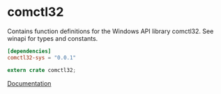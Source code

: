 # comctl32 #
Contains function definitions for the Windows API library comctl32. See winapi for types and constants.

```toml
[dependencies]
comctl32-sys = "0.0.1"
```

```rust
extern crate comctl32;
```

[Documentation](https://retep998.github.io/doc/comctl32/)
